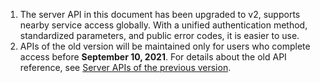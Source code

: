 <div class="mk-warning">

1. The server API in this document has been upgraded to v2, supports nearby service access globally. With a unified authentication method, standardized parameters, and public error codes, it is easier to use. 
2. APIs of the old version will be maintained only for users who complete access before **September 10, 2021**. For details about the old API reference, see [Server APIs of the previous version](#5836).

</div>


